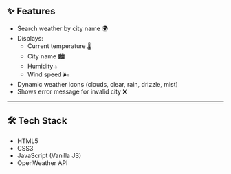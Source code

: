 ## ✨ Features
- Search weather by city name 🌍  
- Displays:
  - Current temperature 🌡️  
  - City name 🏙️  
  - Humidity 💧  
  - Wind speed 🌬️  
- Dynamic weather icons (clouds, clear, rain, drizzle, mist)  
- Shows error message for invalid city ❌  

---

## 🛠️ Tech Stack
- HTML5
- CSS3
- JavaScript (Vanilla JS)
- OpenWeather API
